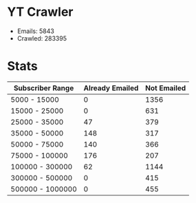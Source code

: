 # YT Crawler
- Emails: 5843
- Crawled: 283395

# Stats
| Subscriber Range  | Already Emailed | Not Emailed |
|-------|-------|-------|
| 5000 - 15000 | 0 | 1356 |
| 15000 - 25000 | 0 | 631 |
| 25000 - 35000 | 47 | 379 |
| 35000 - 50000 | 148 | 317 |
| 50000 - 75000 | 140 | 366 |
| 75000 - 100000 | 176 | 207 |
| 100000 - 300000 | 62 | 1144 |
| 300000 - 500000 | 0 | 415 |
| 500000 - 1000000 | 0 | 455 |
